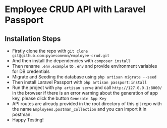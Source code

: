 # **Employee CRUD API with Laravel Passport**

## Installation Steps

-   Firstly clone the repo with `git clone git@github.com:pyaesonemn/employee-crud.git`
-   And then install the dependencies with `composer install`
-   Then rename `.env.example` to `.env` and provide environment variables for DB credentials
-   Migrate and Seeding the database using `php artisan migrate --seed`
-   Then install Laravel Passport with `php artisan passport:install`
-   Run the project with `php artisan serve` and call `http://127.0.0.1:8000/` in the browser if there is an error warning about the generation of app key, please click the button `Generate App Key`
-   API routes are already provided in the root directory of this git repo with the name `Employees.postman_collection` and you can import it in postman.
-   Happy Testing!
